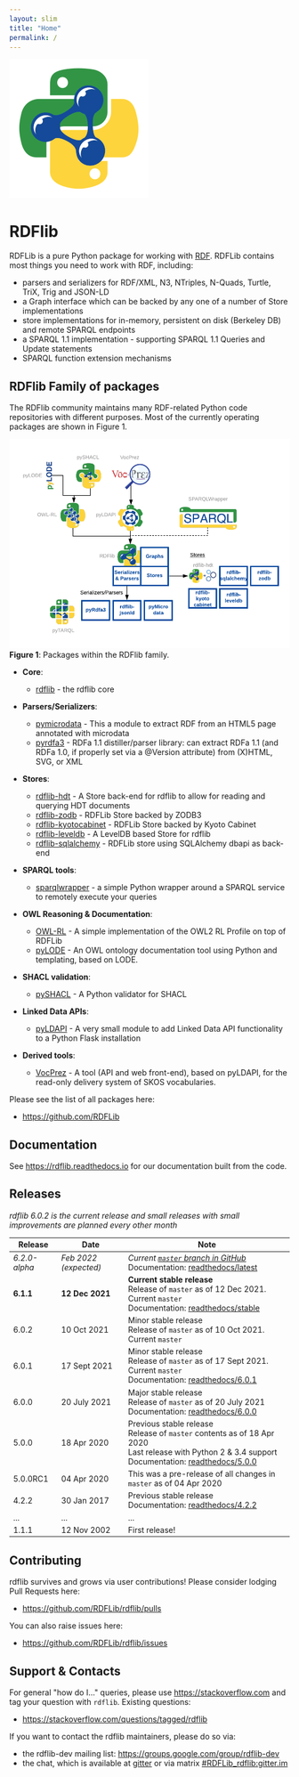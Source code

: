 ```yaml
---
layout: slim
title: "Home"
permalink: /
---
```

![](images/RDFlib-250.png)

# RDFlib
RDFLib is a pure Python package for working with [RDF](http://www.w3.org/RDF/). RDFLib contains most things you need to work with RDF, including:

* parsers and serializers for RDF/XML, N3, NTriples, N-Quads, Turtle, TriX, Trig and JSON-LD
* a Graph interface which can be backed by any one of a number of Store implementations
* store implementations for in-memory, persistent on disk (Berkeley DB) and remote SPARQL endpoints
* a SPARQL 1.1 implementation - supporting SPARQL 1.1 Queries and Update statements
* SPARQL function extension mechanisms


## RDFlib Family of packages
The RDFlib community maintains many RDF-related Python code repositories with different purposes. Most of the currently
operating packages are shown in Figure 1.

![](images/rdflib-packages.png)  
**Figure 1**: Packages within the RDFlib family.

* **Core**:
    * [rdflib](https://github.com/RDFLib/rdflib) - the rdflib core

* **Parsers/Serializers**:
    * [pymicrodata](https://github.com/RDFLib/pymicrodata) - This a module to extract RDF from an HTML5 page annotated with microdata
    * [pyrdfa3](https://github.com/RDFLib/pyrdfa3) - RDFa 1.1 distiller/parser library: can extract RDFa 1.1 (and RDFa 1.0, if properly set via a @Version attribute) from (X)HTML, SVG, or XML

* **Stores**:     
    * [rdflib-hdt](https://github.com/RDFLib/rdflib-hdt) - A Store back-end for rdflib to allow for reading and querying HDT documents
    * [rdflib-zodb](https://github.com/RDFLib/rdflib-zodb) - RDFLib Store backed by ZODB3
    * [rdflib-kyotocabinet](https://github.com/RDFLib/rdflib-kyotocabinet) - RDFLib Store backed by Kyoto Cabinet
    * [rdflib-leveldb](https://github.com/RDFLib/rdflib-leveldb) - A LevelDB based Store for rdflib
    * [rdflib-sqlalchemy](https://github.com/RDFLib/rdflib-sqlalchemy) - RDFLib store using SQLAlchemy dbapi as back-end

* **SPARQL tools**:
    * [sparqlwrapper](https://github.com/RDFLib/sparqlwrapper) - a simple Python wrapper around a SPARQL service to remotely execute your queries

* **OWL Reasoning & Documentation**:    
    * [OWL-RL](https://github.com/RDFLib/OWL-RL) - A simple implementation of the OWL2 RL Profile on top of RDFLib
    * [pyLODE](https://github.com/RDFLib/pyLODE) - An OWL ontology documentation tool using Python and templating, based on LODE.

* **SHACL validation**:
    * [pySHACL](https://github.com/RDFLib/pySHACL) - A Python validator for SHACL

* **Linked Data APIs**:
    * [pyLDAPI](https://github.com/RDFLib/pyLDAPI) - A very small module to add Linked Data API functionality to a Python Flask installation

* **Derived tools**:  
    * [VocPrez](https://github.com/RDFLib/VocPrez) - A tool (API and web front-end), based on pyLDAPI, for the read-only delivery system of SKOS vocabularies.

Please see the list of all packages here:

* <https://github.com/RDFLib>


## Documentation
See <https://rdflib.readthedocs.io> for our documentation built from the code.


## Releases
*rdflib 6.0.2 is the current release and small releases with small improvements are planned every other month*

**Release** | **Date** | **Note**
--- | --- | ---
*6.2.0-alpha* | *Feb 2022 (expected)* | *Current [`master` branch in GitHub](https://github.com/RDFLib/rdflib/)* <br />Documentation: [readthedocs/latest](https://rdflib.readthedocs.io/en/latest/)
**6.1.1** | **12 Dec 2021** | **Current stable release**<br />Release of `master` as of 12 Dec 2021. Current `master`<br />Documentation: [readthedocs/stable](https://rdflib.readthedocs.io/en/stable/)
6.0.2 | 10 Oct 2021 | Minor stable release<br />Release of `master` as of 10 Oct 2021. Current `master`<br />
6.0.1 | 17 Sept 2021 | Minor stable release<br />Release of `master` as of 17 Sept 2021. Current `master`<br />Documentation: [readthedocs/6.0.1](https://rdflib.readthedocs.io/en/6.0.1/)
6.0.0 | 20 July 2021 | Major stable release<br />Release of `master` as of 20 July 2021<br />Documentation: [readthedocs/6.0.0](https://rdflib.readthedocs.io/en/6.0.0/)
5.0.0 | 18 Apr 2020 | Previous stable release<br />Release of `master` contents as of 18 Apr 2020<br />Last release with Python 2 & 3.4 support<br />Documentation: [readthedocs/5.0.0](https://rdflib.readthedocs.io/en/5.0.0/)
5.0.0RC1 | 04 Apr 2020 | This was a pre-release of all changes in `master` as of 04 Apr 2020
4.2.2 | 30 Jan 2017 | Previous stable release<br />Documentation: [readthedocs/4.2.2](https://rdflib.readthedocs.io/en/4.2.2/)
... | ... | ...
1.1.1 | 12 Nov 2002 | First release!


## Contributing
rdflib survives and grows via user contributions! Please consider lodging Pull Requests here:

* <https://github.com/RDFLib/rdflib/pulls>

You can also raise issues here:

* <https://github.com/RDFLib/rdflib/issues>


## Support & Contacts
For general "how do I..." queries, please use https://stackoverflow.com and tag your question with `rdflib`.
Existing questions:

* <https://stackoverflow.com/questions/tagged/rdflib>

If you want to contact the rdflib maintainers, please do so via:

* the rdflib-dev mailing list: <https://groups.google.com/group/rdflib-dev>
* the chat, which is available at [gitter](https://gitter.im/RDFLib/rdflib) or via matrix [#RDFLib_rdflib:gitter.im](https://matrix.to/#/#RDFLib_rdflib:gitter.im)
